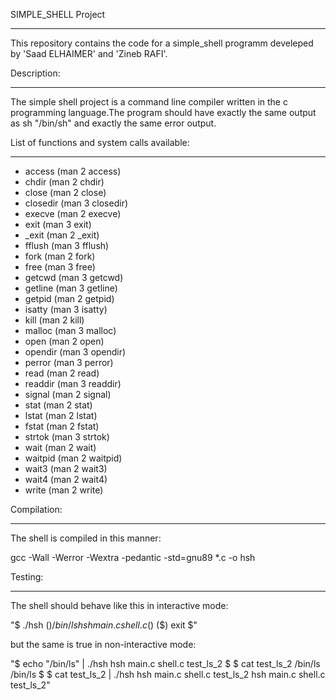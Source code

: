 SIMPLE_SHELL Project
____________________

This repository contains the code for a simple_shell programm develeped by 'Saad ELHAIMER' and 'Zineb RAFI'.

Description:
___________

The simple shell project is a command line compiler written in the c programming language.The program should have exactly the same output as sh "/bin/sh" and exactly the same error output.


List of functions and system calls available:
____________________________________________

- access (man 2 access)
- chdir (man 2 chdir)
- close (man 2 close)
- closedir (man 3 closedir)
- execve (man 2 execve)
- exit (man 3 exit)
- _exit (man 2 _exit)
- fflush (man 3 fflush)
- fork (man 2 fork)
- free (man 3 free)
- getcwd (man 3 getcwd)
- getline (man 3 getline)
- getpid (man 2 getpid)
- isatty (man 3 isatty)
- kill (man 2 kill)
- malloc (man 3 malloc)
- open (man 2 open)
- opendir (man 3 opendir)
- perror (man 3 perror)
- read (man 2 read)
- readdir (man 3 readdir)
- signal (man 2 signal)
- stat (man 2 stat)
- lstat (man 2 lstat)
- fstat  (man 2 fstat)
- strtok (man 3 strtok)
- wait (man 2 wait)
- waitpid (man 2 waitpid)
- wait3 (man 2 wait3)
- wait4 (man 2 wait4)
- write (man 2 write)

Compilation:
___________

The shell is compiled in this manner:

gcc -Wall -Werror -Wextra -pedantic -std=gnu89 *.c -o hsh

Testing:
_______

The shell should behave like this in interactive mode:

"$ ./hsh ($) /bin/ls hsh main.c shell.c ($) ($) exit $"

but the same is true  in non-interactive mode:

"$ echo "/bin/ls" | ./hsh hsh main.c shell.c test_ls_2 $ $ cat test_ls_2 /bin/ls /bin/ls $ $ cat test_ls_2 | ./hsh hsh main.c shell.c test_ls_2 hsh main.c shell.c test_ls_2" 
